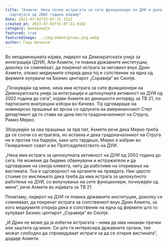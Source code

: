```yaml
---
title: "Ахмети: Нека почне истрагата за сите функционери на ДУИ и делата на
  партијата од 2002 година наваму"
date: 2023-07-02T15:07:31.151Z
created_at: 2023-07-02T15:07:31.919Z
category: македонија
featured: true
featuredImage: ../img/ahmetiproeu.png.webp
author: Гоце Кически
---
```

Во неодамнешната изјава, лидерот на Демократската унија за интеграција (ДУИ), Али Ахмети, ги повика државните институции, доколку се сомневаат, да покренат истрага за неговиот внук Дрин Ахмети, откако медиумите открија дека тој е сопственик на една од фирмите купувачи на Бизнис центарот „Соравија“ во Скопје.

„Почнувајќи од мене, нека има истрага за сите функционери на Демократската унија за интеграција и целокупната активност на ДУИ од 2002 година до сега“, изјави Ахмети во денешното интервју за ТВ 21, по партиските внатрешни избори во Кичево. Тој одговараше на новинарско прашање во врска со одлуката на американскиот Стејт департмент да го стави на црна листа градоначалникот на Струга, Рамиз Мерко.

Зборувајќи за ова прашање за прв пат, Ахмети рече дека Мерко треба да се соочи со истрагата, но истакна и дека градоначалникот на Струга не е против тоа бидејќи, како што тврдеше, Мерко е избран во Генералниот совет и во Претседателството на ДУИ.

„Нека има истрага за целокупната активност на ДУИ од 2002 година до сега. Не можеме да бидеме обвинувачи и истражители и да одговараме на секоја клевета, ниту да работиме на откривање на вистината. Тоа е одговорност на органите на правдата. Ние цврсто стоиме со мислењето дека треба да има истрага за целокупното работење на ДУИ, со вклучување на сите функционери, почнувајќи од мене“, рече Ахмети во изјавата за ТВ 21.

Понатаму, лидерот на ДУИ ги повика државните институции, доколку се сомневаат, да покренат истрага за сопствениот внук Дрин Ахмети, за кого медиумите открија дека е сопственик на една од фирмите што го купуваат Бизнис центарот „Соравија“ во Скопје.

„И Дрин не може да ја избегне истрагата – нема да има никакви пречки или заштита од мене. Се што ги интересира државните органи, тие можат слободно да спроведуваат истраги за да се открие вистината“, додаде Ахмети.